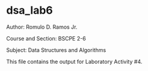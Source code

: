 # dsa_lab6

Author: Romulo D. Ramos Jr.

Course and Section: BSCPE 2-6

Subject: Data Structures and Algorithms

This file contains the output for Laboratory Activity #4.
